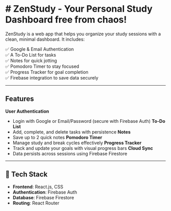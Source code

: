 # # ZenStudy - Your Personal Study Dashboard free from chaos!

ZenStudy is a web app that helps you organize your study sessions with a clean, minimal dashboard. It includes:

✅ Google & Email Authentication  
✅ A To-Do List for tasks  
✅ Notes for quick jotting  
✅ Pomodoro Timer to stay focused  
✅ Progress Tracker for goal completion  
✅ Firebase integration to save data securely  

---

## Features

 **User Authentication**
  - Login with Google or Email/Password (secure with Firebase Auth)
 **To-Do List**
  - Add, complete, and delete tasks with persistence
 **Notes**
  - Save up to 2 quick notes
 **Pomodoro Timer**
  - Manage study and break cycles effectively
 **Progress Tracker**
  - Track and update your goals with visual progress bars
**Cloud Sync**
  - Data persists across sessions using Firebase Firestore

---

## 🚀 Tech Stack

- **Frontend**: React.js, CSS  
- **Authentication**: Firebase Auth  
- **Database**: Firebase Firestore  
- **Routing**: React Router  



